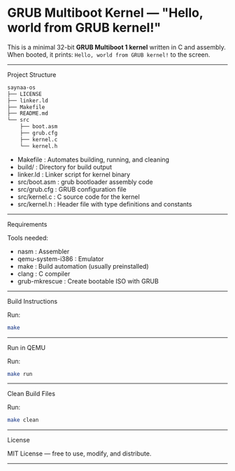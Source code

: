 # GRUB Multiboot Kernel — "Hello, world from GRUB kernel!"

This is a minimal 32-bit **GRUB Multiboot 1 kernel** written in C and assembly.  
When booted, it prints: ```Hello, world from GRUB kernel!``` to the screen.

-----------------------------------------
Project Structure

```txt
saynaa-os
├── LICENSE
├── linker.ld
├── Makefile
├── README.md
└── src
    ├── boot.asm
    ├── grub.cfg
    ├── kernel.c
    └── kernel.h
```

- Makefile       : Automates building, running, and cleaning
- build/         : Directory for build output
- linker.ld      : Linker script for kernel binary
- src/boot.asm   : grub bootloader assembly code
- src/grub.cfg   : GRUB configuration file
- src/kernel.c   : C source code for the kernel
- src/kernel.h   : Header file with type definitions and constants

-----------------------------------------
Requirements

Tools needed:

- nasm               : Assembler
- qemu-system-i386   : Emulator
- make               : Build automation (usually preinstalled)
- clang              : C compiler
- grub-mkrescue      : Create bootable ISO with GRUB

-----------------------------------------
Build Instructions

Run:
```bash
make
```
-----------------------------------------
Run in QEMU

Run:
```bash
make run
```

-----------------------------------------
Clean Build Files

Run:
```bash
make clean
```

-----------------------------------------
License

MIT License — free to use, modify, and distribute.

-----------------------------------------

